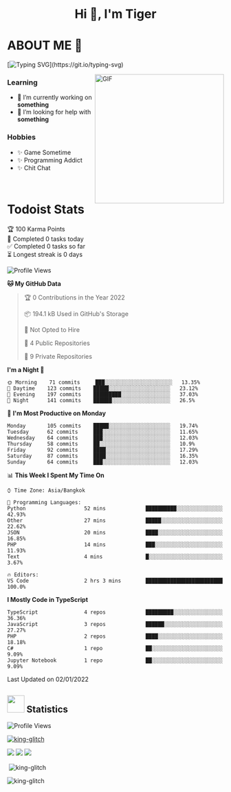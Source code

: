 <h1 align="center">Hi 👋, I'm Tiger</h1>




# ABOUT ME 💬

[![Typing SVG](https://readme-typing-svg.herokuapp.com?color=22F771&vCenter=true&lines=A+perssionate+developer+from+nowhere.)](https://git.io/typing-svg)

<img hight="200px" width="300px" alt="GIF" align="right" src="https://media.giphy.com/media/LmNwrBhejkK9EFP504/giphy.gif">

### Learning
- 🔭 I’m currently working on **something**
- 🤝 I’m looking for help with **something**

### Hobbies
- ✨ Game Sometime
- ✨ Programming Addict
- ✨ Chit Chat

</br>


# Todoist Stats

<!-- TODO-IST:START -->
🏆  100 Karma Points           
🌸  Completed 0 tasks today           
✅  Completed 0 tasks so far           
⏳  Longest streak is 0 days
<!-- TODO-IST:END -->

<!--START_SECTION:waka-->
![Profile Views](http://img.shields.io/badge/Profile%20Views-1-blue)

**🐱 My GitHub Data** 

> 🏆 0 Contributions in the Year 2022
 > 
> 📦 194.1 kB Used in GitHub's Storage 
 > 
> 🚫 Not Opted to Hire
 > 
> 📜 4 Public Repositories 
 > 
> 🔑 9 Private Repositories  
 > 
**I'm a Night 🦉** 

```text
🌞 Morning    71 commits     ███░░░░░░░░░░░░░░░░░░░░░░   13.35% 
🌆 Daytime    123 commits    █████░░░░░░░░░░░░░░░░░░░░   23.12% 
🌃 Evening    197 commits    █████████░░░░░░░░░░░░░░░░   37.03% 
🌙 Night      141 commits    ██████░░░░░░░░░░░░░░░░░░░   26.5%

```
📅 **I'm Most Productive on Monday** 

```text
Monday       105 commits    █████░░░░░░░░░░░░░░░░░░░░   19.74% 
Tuesday      62 commits     ███░░░░░░░░░░░░░░░░░░░░░░   11.65% 
Wednesday    64 commits     ███░░░░░░░░░░░░░░░░░░░░░░   12.03% 
Thursday     58 commits     ██░░░░░░░░░░░░░░░░░░░░░░░   10.9% 
Friday       92 commits     ████░░░░░░░░░░░░░░░░░░░░░   17.29% 
Saturday     87 commits     ████░░░░░░░░░░░░░░░░░░░░░   16.35% 
Sunday       64 commits     ███░░░░░░░░░░░░░░░░░░░░░░   12.03%

```


📊 **This Week I Spent My Time On** 

```text
⌚︎ Time Zone: Asia/Bangkok

💬 Programming Languages: 
Python                   52 mins             ██████████░░░░░░░░░░░░░░░   42.93% 
Other                    27 mins             █████░░░░░░░░░░░░░░░░░░░░   22.62% 
JSON                     20 mins             ████░░░░░░░░░░░░░░░░░░░░░   16.85% 
PHP                      14 mins             ███░░░░░░░░░░░░░░░░░░░░░░   11.93% 
Text                     4 mins              █░░░░░░░░░░░░░░░░░░░░░░░░   3.67%

🔥 Editors: 
VS Code                  2 hrs 3 mins        █████████████████████████   100.0%

```

**I Mostly Code in TypeScript** 

```text
TypeScript               4 repos             █████████░░░░░░░░░░░░░░░░   36.36% 
JavaScript               3 repos             ██████░░░░░░░░░░░░░░░░░░░   27.27% 
PHP                      2 repos             ████░░░░░░░░░░░░░░░░░░░░░   18.18% 
C#                       1 repo              ██░░░░░░░░░░░░░░░░░░░░░░░   9.09% 
Jupyter Notebook         1 repo              ██░░░░░░░░░░░░░░░░░░░░░░░   9.09%

```



 Last Updated on 02/01/2022
<!--END_SECTION:waka-->

## <img height="40" src="https://raw.githubusercontent.com/innng/innng/master/assets/kyubey.gif"/> Statistics

![Profile Views](https://komarev.com/ghpvc/?username=king-glitch)  

<p align="left"> 
 <a href="https://github.com/ryo-ma/github-profile-trophy">
  <img src="https://github-profile-trophy.vercel.app/?username=king-glitch&theme=dracula" alt="king-glitch" />
 </a> </p>

![](https://github-profile-summary-cards.vercel.app/api/cards/profile-details?username=king-glitch&theme=dracula)
![](https://github-profile-summary-cards.vercel.app/api/cards/stats?username=king-glitch&theme=dracula) 
![](https://github-profile-summary-cards.vercel.app/api/cards/productive-time?username=king-glitch&theme=dracula)


<p>&nbsp;<img align="center" src="https://github-readme-stats.vercel.app/api?username=king-glitch&theme=dracula" alt="king-glitch" /></p>

<p><img align="center" src="https://github-readme-streak-stats.herokuapp.com/?user=king-glitch&theme=dracula" alt="king-glitch" /></p>
